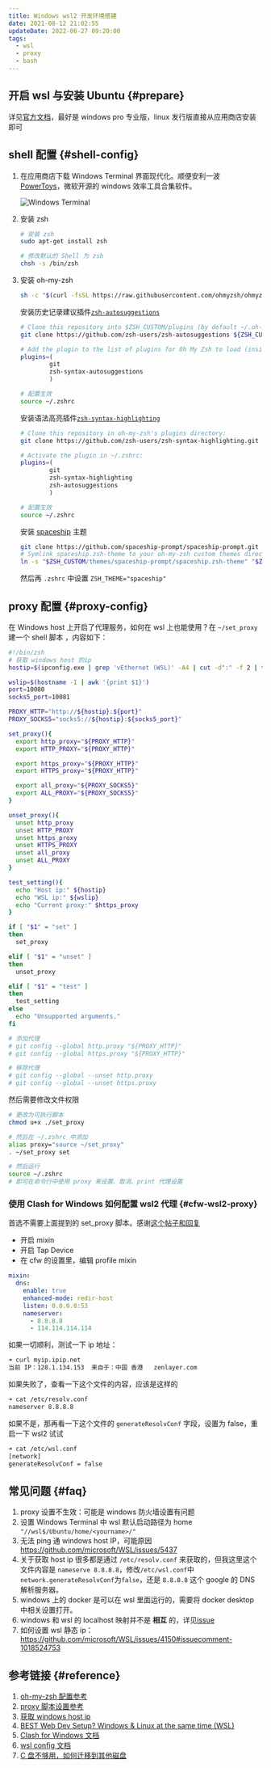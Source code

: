 ```yaml
---
title: Windows wsl2 开发环境搭建
date: 2021-08-12 21:02:55
updateDate: 2022-06-27 09:20:00
tags:
  - wsl
  - proxy
  - bash
---
```


## 开启 wsl 与安装 Ubuntu {#prepare}

详见[官方文档](https://docs.microsoft.com/zh-cn/windows/wsl/install-win10#manual-installation-steps)，最好是 windows pro 专业版，linux 发行版直接从应用商店安装即可

## shell 配置 {#shell-config}

1. 在应用商店下载 Windows Terminal 界面现代化。顺便安利一波 [PowerToys](https://github.com/microsoft/PowerToys)，微软开源的 windows 效率工具合集软件。

   ![Windows Terminal](../../assets/images/windows-terminal.jpg)

2. 安装 zsh

   ```bash
   # 安装 zsh
   sudo apt-get install zsh

   # 修改默认的 Shell 为 zsh
   chsh -s /bin/zsh
   ```

3. 安装 oh-my-zsh

   ```bash
   sh -c "$(curl -fsSL https://raw.githubusercontent.com/ohmyzsh/ohmyzsh/master/tools/install.sh)"
   ```

   安装历史记录建议插件[`zsh-autosuggestions`](https://github.com/zsh-users/zsh-autosuggestions)

   ```bash
   # Clone this repository into $ZSH_CUSTOM/plugins (by default ~/.oh-my-zsh/custom/plugins)
   git clone https://github.com/zsh-users/zsh-autosuggestions ${ZSH_CUSTOM:-~/.oh-my-zsh/custom}/plugins/zsh-autosuggestions

   # Add the plugin to the list of plugins for Oh My Zsh to load (inside ~/.zshrc):
   plugins=(
           git
           zsh-syntax-autosuggestions
           )

   # 配置生效
   source ~/.zshrc
   ```

   安装语法高亮插件[`zsh-syntax-highlighting`](https://github.com/zsh-users/zsh-syntax-highlighting.git)

   ```bash
   # Clone this repository in oh-my-zsh's plugins directory:
   git clone https://github.com/zsh-users/zsh-syntax-highlighting.git ${ZSH_CUSTOM:-~/.oh-my-zsh/custom}/plugins/zsh-syntax-highlighting

   # Activate the plugin in ~/.zshrc:
   plugins=(
           git
           zsh-syntax-highlighting
           zsh-autosuggestions
           )

   # 配置生效
   source ~/.zshrc
   ```

   安装 [spaceship](https://github.com/spaceship-prompt/spaceship-prompt) 主题

   ```bash
   git clone https://github.com/spaceship-prompt/spaceship-prompt.git "$ZSH_CUSTOM/themes/spaceship-prompt" --depth=1
   # Symlink spaceship.zsh-theme to your oh-my-zsh custom themes directory:
   ln -s "$ZSH_CUSTOM/themes/spaceship-prompt/spaceship.zsh-theme" "$ZSH_CUSTOM/themes/spaceship.zsh-theme"
   ```

   然后再 `.zshrc` 中设置 `ZSH_THEME="spaceship"`

## proxy 配置 {#proxy-config}

在 Windows host 上开启了代理服务，如何在 wsl 上也能使用？在 `~/set_proxy`建一个 shell 脚本 ，内容如下：

```bash
#!/bin/zsh
# 获取 windows host 的ip
hostip=$(ipconfig.exe | grep 'vEthernet (WSL)' -A4 | cut -d":" -f 2 | tail -n1 | sed -e 's/\s*//g')

wslip=$(hostname -I | awk '{print $1}')
port=10080
socks5_port=10081

PROXY_HTTP="http://${hostip}:${port}"
PROXY_SOCKS5="socks5://${hostip}:${socks5_port}"

set_proxy(){
  export http_proxy="${PROXY_HTTP}"
  export HTTP_PROXY="${PROXY_HTTP}"

  export https_proxy="${PROXY_HTTP}"
  export HTTPS_proxy="${PROXY_HTTP}"

  export all_proxy="${PROXY_SOCKS5}"
  export ALL_PROXY="${PROXY_SOCKS5}"
}

unset_proxy(){
  unset http_proxy
  unset HTTP_PROXY
  unset https_proxy
  unset HTTPS_PROXY
  unset all_proxy
  unset ALL_PROXY
}

test_setting(){
  echo "Host ip:" ${hostip}
  echo "WSL ip:" ${wslip}
  echo "Current proxy:" $https_proxy
}

if [ "$1" = "set" ]
then
  set_proxy

elif [ "$1" = "unset" ]
then
  unset_proxy

elif [ "$1" = "test" ]
then
  test_setting
else
  echo "Unsupported arguments."
fi

# 添加代理
# git config --global http.proxy "${PROXY_HTTP}"
# git config --global https.proxy "${PROXY_HTTP}"

# 移除代理
# git config --global --unset http.proxy
# git config --global --unset https.proxy
```

然后需要修改文件权限

```bash
# 更改为可执行脚本
chmod u+x ./set_proxy

# 然后在 ~/.zshrc 中添加
alias proxy="source ~/set_proxy"
. ~/set_proxy set

# 然后运行
source ~/.zshrc
# 即可在命令行中使用 proxy 来设置、取消、print 代理设置
```

### 使用 Clash for Windows 如何配置 wsl2 代理 {#cfw-wsl2-proxy}

首选不需要上面提到的 set_proxy 脚本。感谢[这个帖子和回复](https://v2ex.com/t/677083#r_9057511)

- 开启 mixin
- 开启 Tap Device
- 在 cfw 的设置里，编辑 profile mixin

```yml
mixin:
  dns:
    enable: true
    enhanced-mode: redir-host
    listen: 0.0.0.0:53
    nameserver:
      - 8.8.8.8
      - 114.114.114.114
```

如果一切顺利，测试一下 ip 地址：

```bash
➜ curl myip.ipip.net
当前 IP：128.1.134.153  来自于：中国 香港   zenlayer.com
```

如果失败了，查看一下这个文件的内容，应该是这样的

```bash
➜ cat /etc/resolv.conf
nameserver 8.8.8.8
```

如果不是，那再看一下这个文件的 `generateResolvConf` 字段，设置为 false，重启一下 wsl2 试试

```bash
➜ cat /etc/wsl.conf
[network]
generateResolvConf = false
```

## 常见问题 {#faq}

1. proxy 设置不生效：可能是 windows 防火墙设置有问题
2. 设置 Windows Terminal 中 wsl 默认启动路径为 home `"//wsl$/Ubuntu/home/<yourname>/"`
3. 无法 ping 通 windows host IP，可能原因 <https://github.com/microsoft/WSL/issues/5437>
4. 关于获取 host ip 很多都是通过 `/etc/resolv.conf` 来获取的，但我这里这个文件内容是 `nameserve 8.8.8.8`，修改`/etc/wsl.conf`中 `network.generateResolvConf`为`false`，还是 `8.8.8.8` 这个 google 的 DNS 解析服务器。
5. windows 上的 docker 是可以在 wsl 里面运行的，需要将 docker desktop 中相关设置打开。
6. windows 和 wsl 的 localhost 映射并不是 **相互** 的，详见[issue](https://github.com/microsoft/WSL/issues/5211#issuecomment-628565569)
7. 如何设置 wsl 静态 ip：<https://github.com/microsoft/WSL/issues/4150#issuecomment-1018524753>

## 参考链接 {#reference}

1. [oh-my-zsh 配置参考](https://segmentfault.com/a/1190000021409814)
2. [proxy 脚本设置参考](https://zinglix.xyz/2020/04/18/wsl2-proxy/)
3. [获取 windows host ip](https://pscheit.medium.com/get-the-ip-address-of-the-desktop-windows-host-in-wsl2-7dc61653ad51)
4. [BEST Web Dev Setup? Windows & Linux at the same time (WSL)
   ](https://www.youtube.com/watch?v=-atblwgc63E)
5. [Clash for Windows 文档](https://docs.cfw.lbyczf.com/contents/quickstart.html#%E5%90%AF%E5%8A%A8)
6. [wsl config 文档](https://docs.microsoft.com/en-us/windows/wsl/wsl-config)
7. [C 盘不够用，如何迁移到其他磁盘](https://github.com/MicrosoftDocs/WSL/issues/412)
